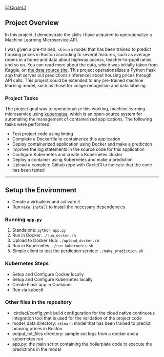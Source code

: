 [![CircleCI](https://circleci.com/gh/agostonp/udproj-kubernetes.svg?style=svg)](https://circleci.com/gh/agostonp/udproj-kubernetes)

## Project Overview

In this project, I demonstrate the skills I have acquired to operationalize a Machine Learning Microservice API. 

I was given a pre-trained, `sklearn` model that has been trained to predict housing prices in Boston according to several features, such as average rooms in a home and data about highway access, teacher-to-pupil ratios, and so on. You can read more about the data, which was initially taken from Kaggle, on [the data source site](https://www.kaggle.com/c/boston-housing). This project operationalizes a Python flask app that serves out predictions (inference) about housing prices through API calls. This project could be extended to any pre-trained machine learning model, such as those for image recognition and data labeling.

### Project Tasks

The project goal was to operationalize this working, machine learning microservice using [kubernetes](https://kubernetes.io/), which is an open-source system for automating the management of containerized applications.
The following tasks were performed:
* Test project code using linting
* Complete a Dockerfile to containerize this application
* Deploy containerized application using Docker and make a prediction
* Improve the log statements in the source code for this application
* Configure Kubernetes and create a Kubernetes cluster
* Deploy a container using Kubernetes and make a prediction
* Upload a complete Github repo with CircleCI to indicate that the code has been tested


---

## Setup the Environment

* Create a virtualenv and activate it
* Run `make install` to install the necessary dependencies

### Running `app.py`

1. Standalone:  `python app.py`
2. Run in Docker:  `./run_docker.sh`
3. Upload to Docker Hub: `./upload_docker.sh`
4. Run in Kubernetes:  `./run_kubernetes.sh`
5. Simple client to test the perdiction service: `./make_prediction.sh`

### Kubernetes Steps

* Setup and Configure Docker locally
* Setup and Configure Kubernetes locally
* Create Flask app in Container
* Run via kubectl

### Other files in the repository

* .circleci/config.yml: build configuration for the cloud native continuous integration tool that is used for the validation of the project code
* model_data directory: `sklearn` model that has been trained to predict housing prices in Boston
* output_txt_files directory: sample out logs from a docker and a kubernetes run
* app.py: the main script containing the boilerplate code to execute the predictions in the model